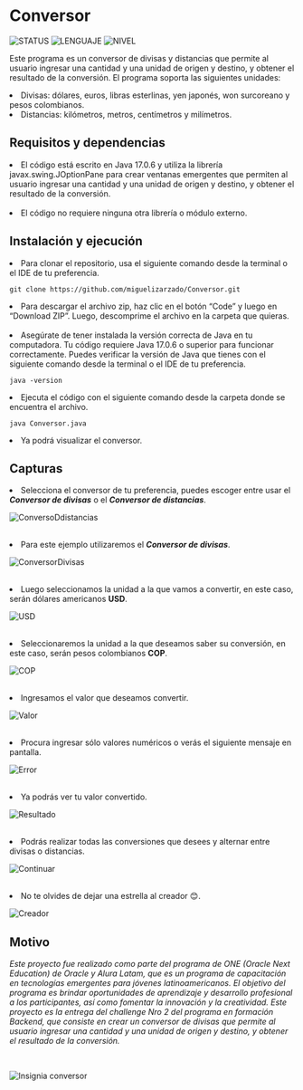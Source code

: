 # Conversor

![STATUS](https://img.shields.io/badge/Status-Primera_fase-darkgreen) ![LENGUAJE](https://img.shields.io/badge/Lenguaje-Java-darkorange) ![NIVEL](https://img.shields.io/badge/Nivel-Principiante-darkred)

Este programa es un conversor de divisas y distancias que permite al usuario ingresar una cantidad y una unidad de origen y destino, y obtener el resultado de la conversión. El programa soporta las siguientes unidades:

<li>Divisas: dólares, euros, libras esterlinas, yen japonés, won surcoreano y pesos colombianos.</li>
<li>Distancias: kilómetros, metros, centímetros y milímetros.</li>

## Requisitos y dependencias

<li>El código está escrito en Java 17.0.6 y utiliza la librería javax.swing.JOptionPane
  para crear ventanas emergentes que permiten al usuario ingresar una cantidad y una unidad 
  de origen y destino, y obtener el resultado de la conversión.</li>
  
  <br>
  
<li>El código no requiere ninguna otra librería o módulo externo.</li>

## Instalación y ejecución

<li>Para clonar el repositorio, usa el siguiente comando desde la terminal o el IDE de tu preferencia.</li>

```git clone https://github.com/miguelizarzado/Conversor.git```

<li>Para descargar el archivo zip, haz clic en el botón “Code” y luego en “Download ZIP”. Luego, descomprime el archivo en la carpeta que quieras.</li>
<br>
<li>Asegúrate de tener instalada la versión correcta de Java en tu computadora. Tu código requiere Java 17.0.6 o superior para funcionar correctamente. Puedes verificar la versión de Java que tienes con el siguiente comando desde la terminal o el IDE de tu preferencia.</li>

```java -version```

<li>Ejecuta el código con el siguiente comando desde la carpeta donde se encuentra el archivo.</li>

```java Conversor.java```

<li>Ya podrá visualizar el conversor.</li>


## Capturas

<li>Selecciona el conversor de tu preferencia, puedes escoger entre usar el <em><b>Conversor de divisas</b></em> o el <em><b>Conversor de distancias</b></em>.</li>

![ConversoDdistancias](https://github.com/miguelizarzado/Conversor/assets/124523459/7da1fbba-2cf6-49de-8b52-64a3b74eb6f9)

<br>
<li>Para este ejemplo utilizaremos el <em><b>Conversor de divisas</b></em>.</li>

![ConversorDivisas](https://github.com/miguelizarzado/Conversor/assets/124523459/5c410a22-9b3c-45ee-9794-e4fb5ca532d2)

<br>
<li>Luego seleccionamos la unidad a la que vamos a convertir, en este caso, serán dólares americanos <b>USD</b>.</li>

![USD](https://github.com/miguelizarzado/Conversor/assets/124523459/dba6be69-aedf-4f75-a393-49364fe17ec8)

<br>
<li>Seleccionaremos la unidad a la que deseamos saber su conversión, en este caso, serán pesos colombianos <b>COP</b>.</li>

![COP](https://github.com/miguelizarzado/Conversor/assets/124523459/80b6e96e-e19d-4ff5-8c8a-a289eca900e9)

<br>

<li>Ingresamos el valor que deseamos convertir.</li>

![Valor](https://github.com/miguelizarzado/Conversor/assets/124523459/0b85f52a-f080-4427-93de-171f2a1434b1)

<br>

<li>Procura ingresar sólo valores numéricos o verás el siguiente mensaje en pantalla.</li>

![Error](https://github.com/miguelizarzado/Conversor/assets/124523459/b4f024f8-8d9c-420a-92e3-b5028802162d)

<br>

<li>Ya podrás ver tu valor convertido.</li>

![Resultado](https://github.com/miguelizarzado/Conversor/assets/124523459/7a71bab2-b705-4c17-b7bb-5303985b0ac6)

<br>

<li>Podrás realizar todas las conversiones que desees y alternar entre divisas o distancias.</li>

![Continuar](https://github.com/miguelizarzado/Conversor/assets/124523459/710fa626-905e-4ae1-9f6c-301a9f4076a9)

<br>

<li>No te olvides de dejar una estrella al creador <smiley face=“happy”>😊</smiley>.</li>

![Creador](https://github.com/miguelizarzado/Conversor/assets/124523459/c80f1bef-5421-49fc-b7b5-066b485cb200)


## Motivo

<em>Este proyecto fue realizado como parte del programa de ONE (Oracle Next Education) de Oracle y Alura Latam, que es un programa de capacitación en tecnologías emergentes para jóvenes latinoamericanos. El objetivo del programa es brindar oportunidades de aprendizaje y desarrollo profesional a los participantes, así como fomentar la innovación y la creatividad. Este proyecto es la entrega del challenge Nro 2 del programa  en formación Backend, que consiste en crear un conversor de divisas que permite al usuario ingresar una cantidad y una unidad de origen y destino, y obtener el resultado de la conversión.</em>

<br>

![Insignia conversor](https://github.com/miguelizarzado/Conversor/assets/124523459/b1ea2ee8-2f51-4534-9d86-35044b239954)

